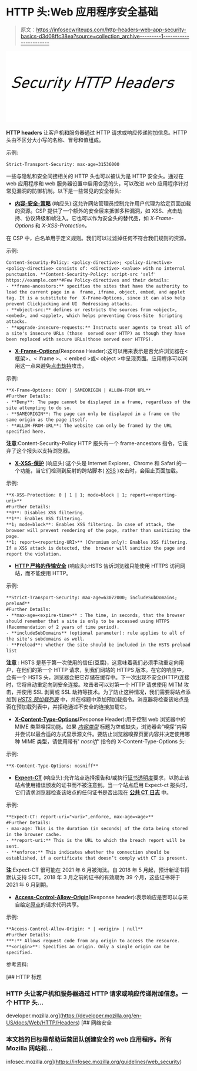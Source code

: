 # HTTP 头:Web 应用程序安全基础

> 原文：<https://infosecwriteups.com/http-headers-web-app-security-basics-d3d08ffc38ea?source=collection_archive---------1----------------------->

![](img/00da4068464f23333f6ef829df9051c9.png)

**HTTP headers** 让客户机和服务器通过 HTTP 请求或响应传递附加信息。HTTP 头由不区分大小写的名称、冒号和值组成。

示例:

```
Strict-Transport-Security: max-age=31536000
```

一些与隐私和安全间接相关的 HTTP 头也可以被认为是 HTTP 安全头。通过在 web 应用程序和 web 服务器设置中启用合适的头，可以改进 web 应用程序针对常见漏洞的防御机制。以下是一些常见的安全标头:

*   [**内容-安全-策略**](https://developer.mozilla.org/en-US/docs/Web/HTTP/Headers/Content-Security-Policy) (响应头):这允许网站管理员控制允许用户代理为给定页面加载的资源。CSP 提供了一个额外的安全层来抵御多种漏洞，如 XSS、点击劫持、协议降级和帧注入。它也可以作为安全头的替代品，如 *X-Frame-Options* 和 *X-XSS-Protection。*

在 CSP 中，白名单用于定义规则。我们可以过滤掉任何不符合我们规则的资源。

示例:

```
Content-Security-Policy: <policy-directive>; <policy-directive>
<policy-directive> consists of: <directive> <value> with no internal punctuation. **Content-Security-Policy: script-src 'self' https://example.com**#Few Policy-directives and their details:
- **frame-ancestors:** specifies the sites that have the authority to load the current page in a  frame, iframe, object, embed, and applet tag. It is a substitute for  X-Frame-Options, since it can also help prevent Clickjacking and UI  Redressing attacks.
- **object-src:** defines or restricts the sources from <object>,  <embed>, and <applet>, which helps preventing Cross-Site  Scripting attacks.
- **upgrade-insecure-requests:** Instructs user agents to treat all of a site's insecure URLs (those  served over HTTP) as though they have been replaced with secure URLs(those served over HTTPS).
```

*   [**X-Frame-Options**](https://developer.mozilla.org/en-US/docs/Web/HTTP/Headers/X-Frame-Options)(Response Header):这可以用来表示是否允许浏览器在<框架>、< iframe >、< embed >或< object >中呈现页面。应用程序可以利用这一点来避免[点击劫持](https://developer.mozilla.org/en-US/docs/Web/Security/Types_of_attacks#Click-jacking)攻击。

示例:

```
**X-Frame-Options: DENY | SAMEORIGIN | ALLOW-FROM URL**
#Further Details:
- **Deny**: The page cannot be displayed in a frame, regardless of the site attempting to do so.
- **SAMEORIGIN**: The page can only be displayed in a frame on the same origin as the page itself.
- **ALLOW-FROM-URL**: The website can only be framed by the URL specified here.
```

**注意**:Content-Security-Policy HTTP 报头有一个 frame-ancestors 指令，它废弃了这个报头以支持浏览器。

*   [**X-XSS-保护**](https://developer.mozilla.org/en-US/docs/Web/HTTP/Headers/X-XSS-Protection) (响应头):这个头是 Internet Explorer、Chrome 和 Safari 的一个功能，当它们检测到反射的跨站脚本( [XSS](https://developer.mozilla.org/en-US/docs/Glossary/XSS) )攻击时，会阻止页面加载。

示例:

```
**X-XSS-Protection: 0 | 1 | 1; mode=block | 1; report=<reporting-uri>**
#Further Details:
**0**: Disables XSS filtering.
**1**: Enables XSS filtering.
**1; mode=block**: Enables XSS filtering. In case of attack, the browser will prevent rendering of the page, rather than sanitizing the page.
**1; report=<reporting-URI>** (Chromium only): Enables XSS filtering. If a XSS attack is detected, the  browser will sanitize the page and report the violation.
```

*   [**HTTP 严格的传输安全**](https://developer.mozilla.org/en-US/docs/Web/HTTP/Headers/Strict-Transport-Security) (响应头):HSTS 告诉浏览器只能使用 HTTPS 访问网站，而不能使用 HTTP。

示例:

```
**Strict-Transport-Security: max-age=63072000; includeSubDomains; preload**
#Further Details:
- **max-age=<expire-time>** : The time, in seconds, that the browser should remember that a site is only to be accessed using HTTPS (Recommendation of 2 years of time period).
- **includeSubDomains** (optional parameter): rule applies to all of the site's subdomains as well.
- **Preload**: whether the site should be included in the HSTS preload list
```

**注意** : HSTS 是基于第一次使用的信任(豆腐)，这意味着我们必须手动重定向用户，在他们的第一个 HTTP 请求，到我们网站的 HTTPS 版本。在它的响应中，会有一个 HSTS 头，浏览器会把它存储在缓存中。下一次出现不安全(HTTP)连接时，它将自动重定向到安全连接。攻击者可以对第一个 HTTP 请求使用 MITM 攻击，并使用 SSL 剥离或 SSL 劫持等技术。为了防止这种情况，我们需要将站点添加到 [*HSTS 预加载列表*](https://hstspreload.org/) 中，并在标题中添加预加载指令。浏览器将检查该站点是否在预加载列表中，并拒绝通过不安全的连接加载它。

*   [**X-Content-Type-Options**](https://developer.mozilla.org/en-US/docs/Web/HTTP/Headers/X-Content-Type-Options)(Response Header):用于控制 web 浏览器中的 MIME 类型嗅探功能。如果 [*内容类型*](https://developer.mozilla.org/en-US/docs/Web/HTTP/Headers/Content-Type) 标题为空或缺失，浏览器会“嗅探”内容并尝试以最合适的方式显示源文件。要防止浏览器嗅探页面内容并决定使用哪种 MIME 类型，请使用带有' *nosniff'* 指令的 X-Content-Type-Options 头:

示例:

```
**X-Content-Type-Options: nosniff**
```

*   [**Expect-CT**](https://developer.mozilla.org/en-US/docs/Web/HTTP/Headers/Expect-CT) (响应头):允许站点选择报告和/或执行[证书透明度](https://developer.mozilla.org/en-US/docs/Web/Security/Certificate_Transparency)要求，以防止该站点使用错误颁发的证书而不被注意到。当一个站点启用 Expect-ct 报头时，它们请求浏览器检查该站点的任何证书是否出现在 [**公共 CT 日志**](https://www.certificate-transparency.org/known-logs) 中。

示例:

```
**Expect-CT: report-uri="<uri>",enforce, max-age=<age>**
#Further Details:
- max-age: This is the duration (in seconds) of the data being stored in the browser cache.
- **report-uri:** This is the URL to which the breach report will be sent.
- **enforce:** This indicates whether the connection should be established, if a certificate that doesn’t comply with CT is present.
```

**注**:Expect-CT 很可能在 2021 年 6 月被淘汰。自 2018 年 5 月起，预计新证书将默认支持 SCT。2018 年 3 月之前的证书的有效期为 39 个月，这些证书将于 2021 年 6 月到期。

*   [**Access-Control-Allow-Origin**](https://developer.mozilla.org/en-US/docs/Web/HTTP/Headers/Access-Control-Allow-Origin)(Response header):表示响应是否可以与来自给定[原点](https://developer.mozilla.org/en-US/docs/Glossary/origin)的请求代码共享。

示例:

```
**Access-Control-Allow-Origin: * | <origin> | null**
#Further Details:
***:** Allows request code from any origin to access the resource.
**<origin>**: Specifies an origin. Only a single origin can be specified.
```

参考资料:

[](https://developer.mozilla.org/en-US/docs/Web/HTTP/Headers) [## HTTP 标题

### HTTP 头让客户机和服务器通过 HTTP 请求或响应传递附加信息。一个 HTTP 头…

developer.mozilla.org](https://developer.mozilla.org/en-US/docs/Web/HTTP/Headers)  [## 网络安全

### 本文档的目标是帮助运营团队创建安全的 web 应用程序。所有 Mozilla 网站和…

infosec.mozilla.org](https://infosec.mozilla.org/guidelines/web_security)